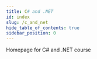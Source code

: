 ```yaml
---
title: C# and .NET
id: index
slug: /c_and_net
hide_table_of_contents: true
sidebar_position: 0
---
```


Homepage for C# and .NET course

